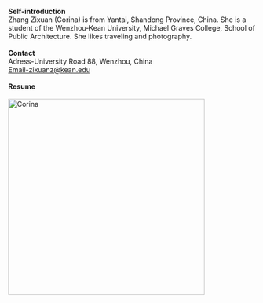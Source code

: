 **Self-introduction**<br>
Zhang Zixuan (Corina) is from Yantai, Shandong Province, China. She is a student of the Wenzhou-Kean University, Michael Graves College, School of Public Architecture. She likes traveling and photography.<br><br>
**Contact**<br>
Adress-University Road 88, Wenzhou, China<br>
Email-zixuanz@kean.edu<br><br>
**Resume**<br><br>
<img alt="Corina" src="https://github.com/steenblikrs/2021-Spring-Studio/blob/gh-pages/students/Corina/R.png?raw=true" width="400">
